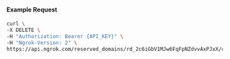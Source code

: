 <!-- Code generated for API Clients. DO NOT EDIT. -->

#### Example Request

```bash
curl \
-X DELETE \
-H "Authorization: Bearer {API_KEY}" \
-H "Ngrok-Version: 2" \
https://api.ngrok.com/reserved_domains/rd_2c6iGbV1MJw6FqFpNZdvvAxPJxX/certificate_management_policy
```
